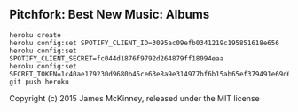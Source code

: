 ## Pitchfork: Best New Music: Albums

    heroku create
    heroku config:set SPOTIFY_CLIENT_ID=3095ac09efb0341219c195851618e656
    heroku config:set SPOTIFY_CLIENT_SECRET=fc044d1876f9792d264879ff18094eaa
    heroku config:set SECRET_TOKEN=1c40ae179230d9680b45ce63e8a9e314977bf6b15ab65ef379491e69d69f68b9cfc875b2881f3c6fc39ca5b26f1eba03f933e8c7b03386f43e5a5e699af77c64036b26642537f0e126bfe406d1170639d165e7637285e82ec2fbb378c409060cb4d15200bf8360365431f82017bae12187d2ddad962b8a4511e9ed245384276c
    git push heroku

Copyright (c) 2015 James McKinney, released under the MIT license
